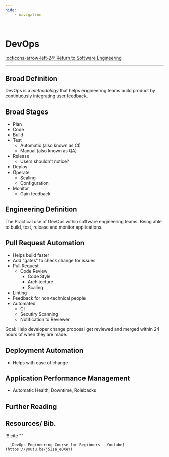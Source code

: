 ```yaml
---
hide:
    - navigation

---
```


# DevOps

[:octicons-arrow-left-24: Return to Software Engineering](/Bodies-of-Knowledge/Software-Engineering/)

---

## Broad Definition

DevOps is a *methodology* that helps engineering teams build product by continuously integrating user feedback.

## Broad Stages

- Plan
- Code
- Build
- Test
  - Automatic (also known as CI)
  - Manual (also known as QA)
- Release
  - Users shouldn't notice?
- Deploy
- Operate
  - Scaling
  - Configuration
- Monitor
  - Gain feedback

## Engineering Definition

The Practical use of DevOps within software engineering teams. Being able to build, test, release and monitor applications.

## Pull Request Automation

- Helps build faster
- Add "gates" to check change for issues
- Pull Request
  - Code Review
    - Code Style
    - Architecture
    - Scaling
- Linting
- Feedback for non-technical people
- Automated
  - CI
  - Secutiry Scanning
  - Notification to Reviewer

Goal: Help developer change proposal get reviewed and merged within 24 hours of when they are made. 
  
## Deployment Automation

- Helps with ease of change

## Application Performance Management

- Automatic Health, Downtime, Rolebacks

## Further Reading



## Resources/ Bib. 

!!! cite ""

    - [DevOps Engineering Course for Beginners - Youtube](https://youtu.be/j5Zsa_eOXeY)